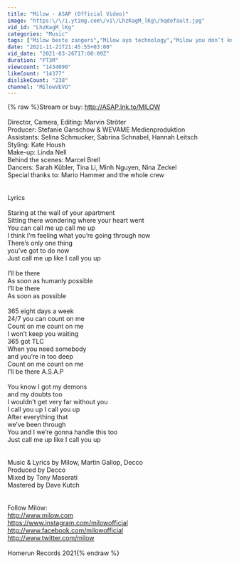 ```yaml
---
title: "Milow - ASAP (Official Video)"
image: "https:\/\/i.ytimg.com\/vi\/LhzKagM_lKg\/hqdefault.jpg"
vid_id: "LhzKagM_lKg"
categories: "Music"
tags: ["Milow beste zangers","Milow ayo technology","Milow you don’t know"]
date: "2021-11-21T21:45:55+03:00"
vid_date: "2021-03-26T17:00:09Z"
duration: "PT3M"
viewcount: "1434090"
likeCount: "14377"
dislikeCount: "238"
channel: "MilowVEVO"
---
```

{% raw %}Stream or buy: <a rel="nofollow" target="blank" href="http://ASAP.lnk.to/MILOW">http://ASAP.lnk.to/MILOW</a><br /><br />Director, Camera, Editing: Marvin Ströter<br />Producer: Stefanie Ganschow &amp; WEVAME Medienproduktion <br />Assistants: Selina Schmucker, Sabrina Schnabel, Hannah Leitsch<br />Styling: Kate Housh<br />Make-up: Linda Nell<br />Behind the scenes: Marcel Brell<br />Dancers: Sarah Kübler, Tina Li, Minh Nguyen, Nina Zeckel<br />Special thanks to: Mario Hammer and the whole crew<br /><br /><br />Lyrics<br /><br />Staring at the wall of your apartment <br />Sitting there wondering where your heart went<br />You can call me up call me up <br />I think I’m feeling what you’re going through now <br />There’s only one thing <br />you’ve got to do now<br />Just call me up like I call you up <br /><br />I’ll be there <br />As soon as humanly possible <br />I’ll be there<br />As soon as possible <br /><br />365 eight days a week<br />24/7 you can count on me<br />Count on me count on me<br />I won’t keep you waiting <br />365 got TLC<br />When you need somebody <br />and you’re in too deep<br />Count on me count on me<br />I’ll be there A.S.A.P<br /><br />You know I got my demons <br />and my doubts too<br />I wouldn’t get very far without you <br />I call you up I call you up<br />After everything that  <br />we’ve been through<br />You and I we’re gonna handle this too<br />Just call me up like I call you up <br /><br /><br />Music &amp; Lyrics by Milow, Martin Gallop, Decco<br />Produced by Decco<br />Mixed by Tony Maserati<br />Mastered by Dave Kutch<br /><br /><br />Follow Milow:<br /><a rel="nofollow" target="blank" href="http://www.milow.com">http://www.milow.com</a><br /><a rel="nofollow" target="blank" href="https://www.instagram.com/milowofficial">https://www.instagram.com/milowofficial</a><br /><a rel="nofollow" target="blank" href="http://www.facebook.com/milowofficial">http://www.facebook.com/milowofficial</a><br /><a rel="nofollow" target="blank" href="http://www.twitter.com/milow">http://www.twitter.com/milow</a><br /><br />Homerun Records 2021{% endraw %}
